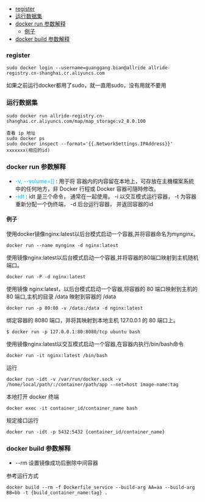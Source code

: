- [register](#register)
- [运行数据集](#运行数据集)
- [docker run 参数解释](#docker-run-参数解释)
  - [例子](#例子)
- [docker build 参数解释](#docker-build-参数解释)

### register 
```
sudo docker login --username=guanggang.bian@allride allride-registry.cn-shanghai.cr.aliyuncs.com
```
如果之前运行docker都用了sudo，就一直用sudo，没有用就不要用

### 运行数据集
```
sudo docker run allride-registry.cn-shanghai.cr.aliyuncs.com/map/map_storage:v2_8.0.100

查看 ip 地址
sudo docker ps
sudo docker inspect --format='{{.NetworkSettings.IPAddress}}' xxxxxxx(相应的id)
```

### docker run 参数解释
+ <font color=deepskyblue>-v, --volume=[]</font> : 用于将 容器内的内容留在本地上，可存放在主機檔案系統中的任何地方，非 Docker 行程或 Docker 容器可隨時修改。
+ <font color=deepskyblue>-idt</font> : idt 是三个命令， 通常在一起使用， -i 以交互模式运行容器， -t 为容器重新分配一个伪终端， -d 后台运行容器， 并返回容器的id

#### 例子
使用docker镜像nginx:latest以后台模式启动一个容器,并将容器命名为mynginx。
```
docker run --name mynginx -d nginx:latest
```

使用镜像nginx:latest以后台模式启动一个容器,并将容器的80端口映射到主机随机端口。
```
docker run -P -d nginx:latest
```

使用镜像 nginx:latest，以后台模式启动一个容器,将容器的 80 端口映射到主机的 80 端口,主机的目录 /data 映射到容器的 /data
```
docker run -p 80:80 -v /data:/data -d nginx:latest
```

绑定容器的 8080 端口，并将其映射到本地主机 127.0.0.1 的 80 端口上。
```
$ docker run -p 127.0.0.1:80:8080/tcp ubuntu bash
```

使用镜像nginx:latest以交互模式启动一个容器,在容器内执行/bin/bash命令
```
docker run -it nginx:latest /bin/bash
```

运行
```
docker run -idt -v /var/run/docker.sock -v /home/local/path/:/container/path/app --net=host image-name:tag
```

本地打开 docker 终端
```
docker exec -it container_id/container_name bash
```

规定接口运行
```
docker run -idt -p 5432:5432 {container_id/container_name}
```
### docker build 参数解释
+ --rm 设置镜像成功后删除中间容器

参考运行方式
```
docker build --rm -f Dockerfile_service --build-arg AA=aa --build-arg BB=bb -t {build_container_name:tag} .
```

